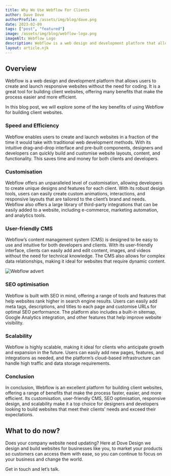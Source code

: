 ```yaml
---
title: Why We Use Webflow For Clients
author: Dave Dove
authorProfile: /assets/img/blog/dave.png
date: 2023-02-09
tags: ["post", "featured"]
image: /assets/img/blog/webflow-logo.png
imageAlt: Webflow Logo
description: Webflow is a web design and development platform that allows users to create and launch responsive websites without the need for coding.
layout: article.njk
---
```


## Overview

Webflow is a web design and development platform that allows users to create and launch responsive websites without the need for coding. It is a great tool for building client websites, offering many benefits that make the process easier and more efficient.

In this blog post, we will explore some of the key benefits of using Webflow for building client websites.

### Speed and Efficiency

Webflow enables users to create and launch websites in a fraction of the time it would take with traditional web development methods. With its intuitive drag-and-drop interface and pre-built components, designers and developers can quickly build and customise website layouts, content, and functionality. This saves time and money for both clients and developers.

### Customisation

Webflow offers an unparalleled level of customisation, allowing developers to create unique designs and features for each client. With its robust design tools, users can easily create custom animations, interactions, and responsive layouts that are tailored to the client’s brand and needs. Webflow also offers a large library of third-party integrations that can be easily added to a website, including e-commerce, marketing automation, and analytics tools.

### User-friendly CMS

Webflow’s content management system (CMS) is designed to be easy to use and intuitive for both developers and clients. With its user-friendly interface, clients can easily add and edit content, images, and videos without the need for technical knowledge. The CMS also allows for complex data relationships, making it ideal for websites that require dynamic content.

![Webflow advert](/assets/img/blog/webflow-image.jpeg "Webflow advert")

### SEO optimisation

Webflow is built with SEO in mind, offering a range of tools and features that help websites rank higher in search engine results. Users can easily add meta tags, descriptions, and titles to each page and customise URLs for optimal SEO performance. The platform also includes a built-in sitemap, Google Analytics integration, and other features that help improve website visibility.

### Scalability

Webflow is highly scalable, making it ideal for clients who anticipate growth and expansion in the future. Users can easily add new pages, features, and integrations as needed, and the platform’s cloud-based infrastructure can handle high traffic and data storage requirements.

### Conclusion

In conclusion, Webflow is an excellent platform for building client websites, offering a range of benefits that make the process faster, easier, and more efficient. Its customisation, user-friendly CMS, SEO optimisation, responsive design, and scalability make it a top choice for designers and developers looking to build websites that meet their clients’ needs and exceed their expectations.

## What to do now?

Does your company website need updating? Here at Dove Design we design and build websites for businesses like you, to market your products so customers can access them with ease, so you can continue to focus on your business and change the world.

Get in touch and let’s talk.

